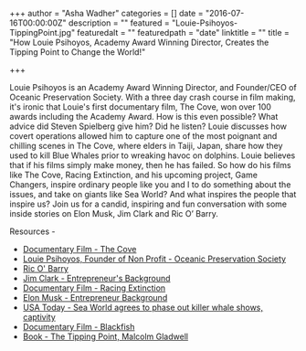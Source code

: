 +++
author = "Asha Wadher"
categories = []
date = "2016-07-16T00:00:00Z"
description = ""
featured = "Louie-Psihoyos-TippingPoint.jpg"
featuredalt = ""
featuredpath = "date"
linktitle = ""
title = "How Louie Psihoyos, Academy Award Winning Director, Creates the Tipping Point to Change the World!"

+++
<audio src="https://s3.amazonaws.com/twizted/static/assets/podcast/Ep24_Louie_Psihoyos_Academy_Award_Director_Creates_Tipping_Point.mp3"></audio>
<p>Louie Psihoyos is an Academy Award Winning Director, and Founder/CEO of Oceanic Preservation Society. With a three day crash course in film making, it's ironic that Louie's first documentary film, The Cove, won over 100 awards including the Academy Award. How is this even possible? What advice did Steven Spielberg give him? Did he listen? Louie discusses how covert operations allowed him to capture one of the most poignant and chilling scenes in The Cove, where elders in Taiji, Japan, share how they used to kill Blue Whales prior to wreaking havoc on dolphins. Louie believes that if his films simply make money, then he has failed. So how do his films like The Cove, Racing Extinction, and his upcoming project, Game Changers, inspire ordinary people like you and I to do something about the issues, and take on giants like Sea World? And what inspires the people that inspire us? Join us for a candid, inspiring and fun conversation with some inside stories on Elon Musk, Jim Clark and Ric O’ Barry.</p>




<p style="margin-bottom: 0em;">Resources -</p>

 - <a target="_blank" href="http://www.thecovemovie.com/home.htm">Documentary Film - The Cove</a>
 - <a target="_blank" href="http://www.opsociety.org/">Louie Psihoyos, Founder of Non Profit -   Oceanic Preservation Society</a>
 - <a target="_blank" href="https://dolphinproject.net/">Ric O' Barry</a>
 - <a target="_blank" href="http://www.biography.com/people/james-clark-9542204">Jim Clark - Entrepreneur's Background</a>
 - <a target="_blank" href="http://racingextinction.com/">Documentary Film - Racing Extinction</a>
 - <a target="_blank" href="https://en.wikipedia.org/wiki/Elon_Musk">Elon Musk - Entrepreneur Background</a>
 - <a target="_blank" href="http://www.usatoday.com/story/money/2016/03/17/seaworld-orcas-killer-whales/81900498/">USA Today - Sea World agrees to phase out killer whale shows, captivity</a>
 - <a target="_blank" href="http://www.blackfishmovie.com/">Documentary Film - Blackfish</a>
 - <a target="_blank" href="https://www.amazon.com/Tipping-Point-Little-Things-Difference/dp/0316346624">Book - The Tipping Point, Malcolm Gladwell</a>
